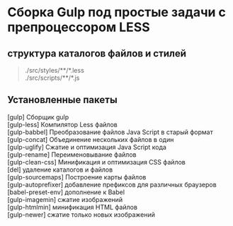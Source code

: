 # Сборка Gulp под простые задачи с препроцессором LESS

## структура каталогов файлов и стилей
>./src/styles/\*\*/\*.less\
>./src/scripts/\*\*/\*.js

## Установленные пакеты
[gulp] Сборщик gulp  
[gulp-less] Компилятор Less файлов  
[gulp-babbel] Преобразование файлов Java Script в старый формат  
[gulp-concat] Объединение нескольких файлов в один  
[gulp-uglify] Сжатие и оптимизация Java Script кода  
[gulp-rename] Переименовывание файлов  
[gulp-clean-css] Минификация и оптимизация CSS файлов  
[del] удаление каталогов и файлов  
[gulp-sourcemaps] Построение карты файлов  
[gulp-autoprefixer] добавление префиксов для различных браузеров  
[babel-preset-env] дополнение к Babel  
[gulp-imagemin] сжатие изображений  
[gulp-htmlmin] минификация HTML файлов  
[gulp-newer] сжатие только новых изображений  

